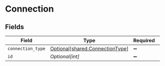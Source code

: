 # Connection


## Fields

| Field                                                                        | Type                                                                         | Required                                                                     | Description                                                                  | Example                                                                      |
| ---------------------------------------------------------------------------- | ---------------------------------------------------------------------------- | ---------------------------------------------------------------------------- | ---------------------------------------------------------------------------- | ---------------------------------------------------------------------------- |
| `connection_type`                                                            | [Optional[shared.ConnectionType]](undefined/models/shared/connectiontype.md) | :heavy_minus_sign:                                                           | N/A                                                                          |                                                                              |
| `id`                                                                         | *Optional[int]*                                                              | :heavy_minus_sign:                                                           | N/A                                                                          | 1                                                                            |